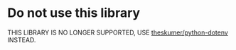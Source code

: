 # Do not use this library

THIS LIBRARY IS NO LONGER SUPPORTED, USE [theskumer/python-dotenv](https://github.com/theskumar/python-dotenv) INSTEAD.
